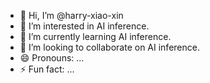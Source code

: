 - 👋 Hi, I’m @harry-xiao-xin
- 👀 I’m interested in AI inference.
- 🌱 I’m currently learning AI inference.
- 💞️ I’m looking to collaborate on AI inference.
- 😄 Pronouns: ...
- ⚡ Fun fact: ...

<!---
harry-xiao-xin/harry-xiao-xin is a ✨ special ✨ repository because its `README.md` (this file) appears on your GitHub profile.
You can click the Preview link to take a look at your changes.
--->
